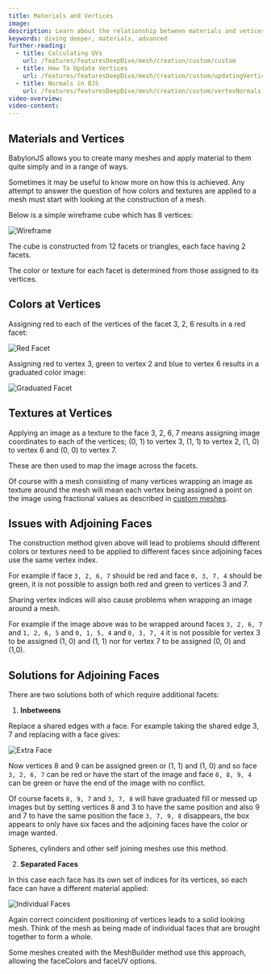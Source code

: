 ```yaml
---
title: Materials and Vertices
image:
description: Learn about the relationship between materials and vetices.
keywords: diving deeper, materials, advanced
further-reading:
  - title: Calculating UVs
    url: /features/featuresDeepDive/mesh/creation/custom/custom
  - title: How To Update Vertices
    url: /features/featuresDeepDive/mesh/creation/custom/updatingVertices
  - title: Normals in BJS
    url: /features/featuresDeepDive/mesh/creation/custom/vertexNormals
video-overview:
video-content:
---
```


## Materials and Vertices

BabylonJS allows you to create many meshes and apply material to them quite simply and in a range of ways.

Sometimes it may be useful to know more on how this is achieved. Any attempt to answer the question of how colors and textures are applied to a mesh must start with looking at the construction of a mesh.

Below is a simple wireframe cube which has 8 vertices:

![Wireframe](/img/how_to/Materials/box1.jpg)

The cube is constructed from 12 facets or triangles, each face having 2 facets.

The color or texture for each facet is determined from those assigned to its vertices.

## Colors at Vertices

Assigning red to each of the vertices of the facet 3, 2, 6 results in a red facet:

![Red Facet](/img/how_to/Materials/redVert.jpg)

Assigning red to vertex 3, green to vertex 2 and blue to vertex 6 results in a graduated color image:

![Graduated Facet](/img/how_to/Materials/gradVert.jpg)

## Textures at Vertices

Applying an image as a texture to the face 3, 2, 6, 7 means assigning image
coordinates to each of the vertices; (0, 1) to vertex 3, (1, 1) to vertex 2, (1, 0) to vertex 6 and (0, 0) to vertex 7.

These are then used to map the image across the facets.

Of course with a mesh consisting of many vertices wrapping an image as texture around the mesh will mean each vertex being assigned a point on the image using fractional values as described in [custom meshes](/features/featuresDeepDive/mesh/creation/custom/custom#calculating-uvs).

## Issues with Adjoining Faces

The construction method given above will lead to problems should different colors or textures need to be applied to different faces
since adjoining faces use the same vertex index.

For example if face `3, 2, 6, 7` should be red and face `0, 3, 7, 4` should be green, it is not possible to assign both red and green to vertices 3 and 7.

Sharing vertex indices will also cause problems when wrapping an image around a mesh.

For example if the image above was to be wrapped around faces `3, 2, 6, 7` and `1, 2, 6, 5` and `0, 1, 5, 4` and `0, 3, 7, 4` it is not possible for vertex 3 to be assigned (1, 0) and (1, 1) nor for vertex 7 to be assigned (0, 0) and (1,0).

## Solutions for Adjoining Faces

There are two solutions both of which require additional facets:

1. **Inbetweens**

Replace a shared edges with a face. For example taking the shared edge 3, 7 and replacing with a face gives:

![Extra Face](/img/how_to/Materials/box2.jpg)

Now vertices 8 and 9 can be assigned green or (1, 1) and (1, 0) and so face `3, 2, 6, 7` can be red or have the start of the image and face `0, 8, 9, 4` can be green or have the end of the image with no conflict.

Of course facets `8, 9, 7` and `3, 7, 8` will have graduated fill or messed up images but by setting vertices 8 and 3 to have the same position and also 9 and 7 to have the same position the face `3, 7, 9, 8` disappears, the box appears to only have six faces and the adjoining faces have the color or image wanted.

Spheres, cylinders and other self joining meshes use this method.

2. **Separated Faces**

In this case each face has its own set of indices for its vertices, so each face can have a different material applied:

![Individual Faces](/img/how_to/Materials/box3.jpg)

Again correct coincident positioning of vertices leads to a solid looking mesh. Think of the mesh as being made of individual faces that are brought together to form a whole.

Some meshes created with the MeshBuilder method use this approach, allowing the faceColors and faceUV options.
